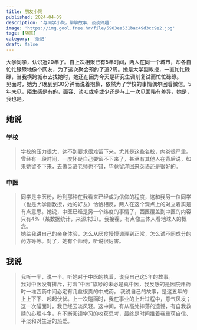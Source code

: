 ```yaml
---
title: 朋友小聚
published: 2024-04-09
description: '与同学小聚，聊聊故事，谈谈兴趣'
image: 'https://img.gool.free.hr/file/5903ea531bac49d3cc9e2.jpg'
tags: [随笔]
category: '杂记'
draft: false 
---
```

大学同学，认识近20年了。自上次相聚已有5年时间，两人在同一个城市，却各自忙忙碌碌地像个网友，为了这次聚会预约了近2周。她是大学副教授，一直忙忙碌碌，当我横跨城市去找她时，她还在因为今天是研究生调剂复试而忙忙碌碌。  
见面时，她为了晚到到30分钟而说着抱歉，依然为了学校的事情偶尔回着微信。5年未见，陌生感是有的，面容、谈吐或多或少还是与上一次见面略有差异，她是，我也是。
## 她说
### 学校
>学校的压力很大，达不到要求很难留下来，尤其是这些名校，内卷很严重。曾经有一段时间，一度怀疑自己要留不下来了，甚至有其他人在背后说，如果她留不下来，去做英语老师也不错，毕竟留洋回来英语还是很好的。
### 中医
>同学是中医粉，粉到那种在我看来已经成为信仰的程度，这和我另一位同学（也是大学副教授，她的好友）恰恰相反，两人在这个观点上的对立着实是有点意思。她说，中医已经是另一个纬度的事情了，西医覆盖到中医的内容只有4%（某数据统计，来源未知）。我接茬，有点像三体人看地球人的概念。  
她给我讲自己的亲身体验，怎么从厌食慢慢调理到正常，怎么试不同成分的药方等等。对了，她有个师傅，听说很厉害。
## 我说
>我听一半，说一半。听她对于中医的执着，说我自己这5年的故事。  
我对中医没有排斥，打着“中医”旗号的未必是真中医，我反感的是医院开药时一堆西药中间必定有几盒很贵的中成药。
我说自己的故事，是这五年的上上下下、起起伏伏。上一次碰面时，我在事业的上升过程中，意气风发；这一次碰面时，我已经云淡风轻。这中间，有从高处摔落的遗憾，有自我救赎的心理斗争，有不断阅读学习的收获思考，最终是时间推着我重获自信、平淡和对生活的热爱。  
